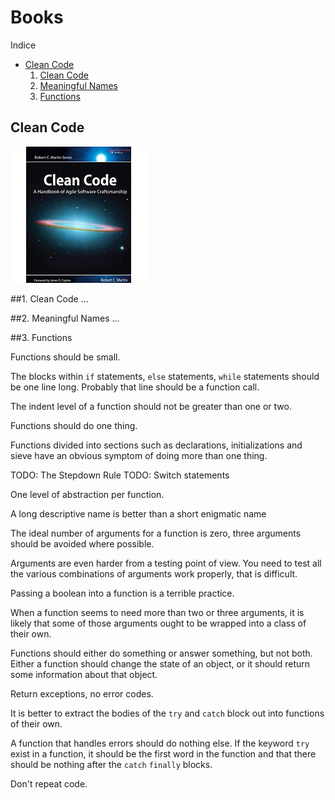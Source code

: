 # Books

Indice
+ [Clean Code](#clean-code)
    1. [Clean Code](#1-clean-code)
    2. [Meaningful Names](#2-meaningful-names)
    3. [Functions](#3-functions)

## Clean Code
![Clean Code](images/clean_code.jpg "Clean Code")

##1. Clean Code
...

##2. Meaningful Names
...

##3. Functions

Functions should be small.

The blocks within `if` statements, `else` statements, `while` statements should be one line long. Probably that line should be a function call.

The indent level of a function should not be greater than one or two.

Functions should do one thing.

Functions divided into sections such as declarations, initializations and sieve have an obvious symptom of doing more than one thing.

TODO: The Stepdown Rule
TODO: Switch statements

One level of abstraction per function.

A long descriptive name is better than a short enigmatic name

The ideal number of arguments for a function is zero, three arguments should be avoided where possible.

Arguments are even harder from a testing point of view. You need to test all the various combinations of arguments work properly, that is difficult.

Passing a boolean into a function is a terrible practice.

When a function seems to need more than two or three arguments, it is likely that some of those arguments ought to be wrapped into a class of their own.

Functions should either do something or answer something, but not both. Either a function should change the state of an object, or it should return some information about that object.

Return exceptions, no error codes.

It is better to extract the bodies of the `try` and `catch` block out into functions of their own.

A function that handles errors should do nothing else. If the keyword `try` exist in a function, it should be the first word in the function and that there should be nothing after the `catch` `finally` blocks.

Don't repeat code.
